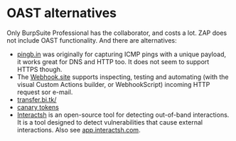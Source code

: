 # OAST alternatives

Only BurpSuite Professional has the collaborator, and costs a lot. ZAP does not include OAST functionality. And there are alternatives:

* [pingb.in](http://pingb.in) was originally for capturing ICMP pings with a unique payload, it works great for DNS and HTTP too. It does not seem to support HTTPS though.
* The [Webhook.site](https://webhook.site) supports inspecting, testing and automating (with the visual Custom Actions builder, or WebhookScript) incoming HTTP request sor e-mail.
* [transfer.bi.tk/](https://transfer.bi.tk/)
* [canary tokens](https://www.canarytokens.org/generate)
* [Interactsh](https://github.com%2Fprojectdiscovery%2Finteractsh) is an open-source tool for detecting out-of-band interactions. It is a tool designed to detect vulnerabilities that cause external interactions. Also see [app.interactsh.com](https://app.interactsh.com).